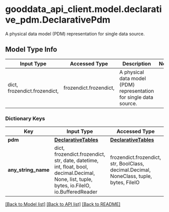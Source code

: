 # gooddata_api_client.model.declarative_pdm.DeclarativePdm

A physical data model (PDM) representation for single data source.

## Model Type Info
Input Type | Accessed Type | Description | Notes
------------ | ------------- | ------------- | -------------
dict, frozendict.frozendict,  | frozendict.frozendict,  | A physical data model (PDM) representation for single data source. | 

### Dictionary Keys
Key | Input Type | Accessed Type | Description | Notes
------------ | ------------- | ------------- | ------------- | -------------
**pdm** | [**DeclarativeTables**](DeclarativeTables.md) | [**DeclarativeTables**](DeclarativeTables.md) |  | 
**any_string_name** | dict, frozendict.frozendict, str, date, datetime, int, float, bool, decimal.Decimal, None, list, tuple, bytes, io.FileIO, io.BufferedReader | frozendict.frozendict, str, BoolClass, decimal.Decimal, NoneClass, tuple, bytes, FileIO | any string name can be used but the value must be the correct type | [optional]

[[Back to Model list]](../../README.md#documentation-for-models) [[Back to API list]](../../README.md#documentation-for-api-endpoints) [[Back to README]](../../README.md)

